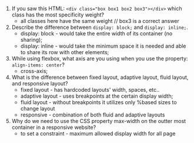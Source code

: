 1. If you saw this HTML: ```<div class="box box1 box2 box3"></div>``` which class has the most specificity weight?
    - all classes here have the same weight
    // box3 is a correct answer
2. Describe the difference between ```display: block;``` and ```display: inline;```.
    - display: block - would take the entire width of its container (no sharing);
    - display: inline - would take the minimum space it is needed and able to share its row with other elements;
3. While using flexbox, what axis are you using when you use the property: ```align-items: center```?
    - cross-axis;
4. What is the difference between fixed layout, adaptive layout, fluid layout, and responsive layout?
    - fixed layout - has hardcoded layouts' width, spaces, etc..
    - adaptive layout - uses breakpoints at the certain display width;
    - fluid layout - without breakpoints it utilizes only %based sizes to change layout
    - responsive - combination of both fluid and adaptive layouts
5. Why do we need to use the CSS property max-width on the outter most container in a responsive website?
    - to set a constraint - maximum allowed display width for all page